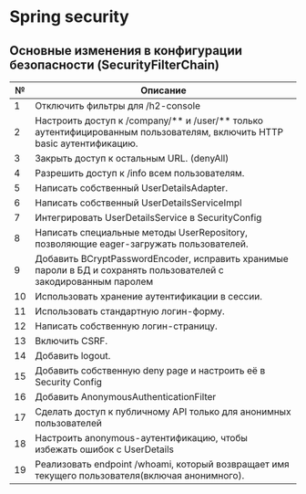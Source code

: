 # Spring security

## Основные изменения в конфигурации безопасности (SecurityFilterChain)
| №  | Описание                                                                                                                |
|----|-------------------------------------------------------------------------------------------------------------------------|
| 1	 | Отключить фильтры для /h2-console                                                                                       |
| 2  | Настроить доступ к /company/** и /user/** только аутентифицированным пользователям, включить HTTP basic аутентификацию. |
| 3  | Закрыть доступ к остальным URL. (denyAll)                                                                               |
| 4	 | Разрешить доступ к /info всем пользователям.                                                                            |
| 5	 | Написать собственный UserDetailsAdapter.                                                                                |
| 6	 | Написать собственный UserDetailsServiceImpl                                                                             |
| 7	 | Интегрировать UserDetailsService в SecurityConfig                                                                       |
| 8  | Написать специальные методы UserRepository, позволяющие eager-загружать пользователей.                                  |
| 9  | Добавить BCryptPasswordEncoder, исправить хранимые пароли в БД и сохранять пользователей с закодированным паролем       | 
| 10 | Использовать хранение аутентификации в сессии.                                                                          | 
| 11 | Использовать стандартную логин-форму.                                                                                   | 
| 12 | Написать собственную логин-страницу.                                                                                    | 
| 13 | Включить CSRF.                                                                                                          | 
| 14 | Добавить logout.                                                                                                        | 
| 15 | Добавить собственную deny page и настроить её в Security Config                                                         | 
| 16 | Добавить AnonymousAuthenticationFilter                                                                                  | 
| 17 | Сделать доступ к публичному API только для анонимных пользователей                                                      | 
| 18 | Настроить anonymous-аутентификацию, чтобы избежать ошибок c UserDetails                                                 | 
| 19 | Реализовать endpoint /whoami, который возвращает имя текущего пользователя(включая анонимного).                         | 